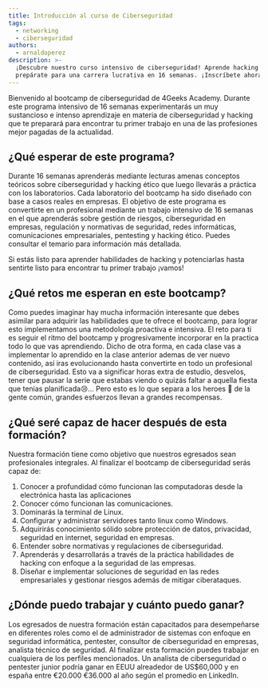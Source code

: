 ```yaml
---
title: Introducción al curso de Ciberseguridad
tags:
  - networking
  - ciberseguridad
authors:
  - arnaldoperez
description: >-
  ¡Descubre nuestro curso intensivo de ciberseguridad! Aprende hacking ético y
  prepárate para una carrera lucrativa en 16 semanas. ¡Inscríbete ahora!
---
```

Bienvenido al bootcamp de ciberseguridad de 4Geeks Academy. Durante este programa intensivo de 16 semanas experimentarás un muy sustancioso e intenso aprendizaje en materia de ciberseguridad y hacking que te preparará para encontrar tu primer trabajo en una de las profesiones mejor pagadas de la actualidad.

## ¿Qué esperar de este programa?

Durante 16 semanas aprenderás mediante lecturas amenas conceptos teóricos sobre ciberseguridad y hacking ético que luego llevarás a práctica con los laboratorios. Cada laboratorio del bootcamp ha sido diseñado con base a casos reales en empresas. El objetivo de este programa es convertirte en un profesional mediante un trabajo intensivo de 16 semanas en el que aprenderás sobre gestión de riesgos, ciberseguridad en empresas, regulación y normativas de seguridad, redes informáticas, comunicaciones empresariales, pentesting y hacking ético. Puedes consultar el temario para información más detallada.

Si estás listo para aprender habilidades de hacking y potenciarlas hasta sentirte listo para encontrar tu primer trabajo ¡vamos!

## ¿Qué retos me esperan en este bootcamp?

Como puedes imaginar hay mucha información interesante que debes asimilar para adquirir las habilidades que te ofrece el bootcamp, para lograr esto implementamos una metodología proactiva e intensiva. El reto para ti es seguir el ritmo del bootcamp y progresivamente incorporar en la practica todo lo que vas aprendiendo. Dicho de otra forma, en cada clase vas a implementar lo aprendido en la clase anterior ademas de ver nuevo contenido, así iras evolucionando hasta convertirte en todo un profesional de ciberseguridad. Esto va a significar horas extra de estudio, desvelos, tener que pausar la serie que estabas viendo o quizás faltar a aquella fiesta que tenias planificada😢... Pero esto es lo que separa a los heroes 🦹 de la gente común, grandes esfuerzos llevan a grandes recompensas.

## ¿Qué seré capaz de hacer después de esta formación?

Nuestra formación tiene como objetivo que nuestros egresados sean profesionales integrales. Al finalizar el bootcamp de ciberseguridad  serás capaz de:

1. Conocer a profundidad cómo funcionan las computadoras desde la electrónica hasta las aplicaciones
2. Conocer cómo funcionan las comunicaciones.
3. Dominarás la terminal de Linux.
4. Configurar y administrar servidores tanto linux como Windows.
5. Adquirirás conocimiento sólido sobre protección de datos, privacidad, seguridad en internet, seguridad en empresas.
6. Entender sobre normativas y regulaciones de ciberseguridad.
7. Aprenderás y desarrollarás a través de la práctica habilidades de hacking con enfoque a la seguridad de las empresas.
8. Diseñar e implementar soluciones de seguridad en las redes empresariales y gestionar riesgos además de mitigar ciberataques.

## ¿Dónde puedo trabajar y cuánto puedo ganar?

Los egresados de nuestra formación están capacitados para desempeñarse en diferentes roles como el de administrador de sistemas con enfoque en seguridad informática, pentester, consultor de ciberseguridad en empresas, analista técnico de seguridad. Al finalizar esta formación puedes trabajar en cualquiera de los perfiles mencionados. Un analista de ciberseguridad o pentester junior podría ganar en EEUU alreadedor de US$60,000 y en españa entre €20.000 €36.000 al año según el promedio en LinkedIn.
